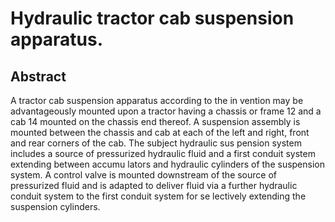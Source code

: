 # Hydraulic tractor cab suspension apparatus.

## Abstract
A tractor cab suspension apparatus according to the in vention may be advantageously mounted upon a tractor having a chassis or frame 12 and a cab 14 mounted on the chassis end thereof. A suspension assembly is mounted between the chassis and cab at each of the left and right, front and rear corners of the cab. The subject hydraulic sus pension system includes a source of pressurized hydraulic fluid and a first conduit system extending between accumu lators and hydraulic cylinders of the suspension system. A control valve is mounted downstream of the source of pressurized fluid and is adapted to deliver fluid via a further hydraulic conduit system to the first conduit system for se lectively extending the suspension cylinders.